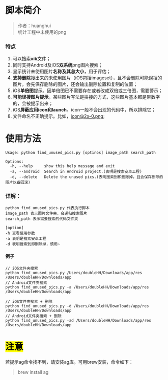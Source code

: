 # 脚本简介

> 作者：huanghui  
> 统计工程中未使用的png

### 特点

1. 可以搜索**xib**文件；
2. 同时支持Android及iOS**双系统**png图片搜索；
3. 显示统计未使用图片**名称及其总大小**，用于评估；
4. **支持删除**搜出来的未使用图片（iOS包括imageset），且不会删除可能误搜的图片。会先保存删除的图片，还会输出删除位置和复制的位置；
5. iOS**单倍图**提示。因单倍图已不需要存在或者改成双倍或三倍图，需要警示；
6. **可能误搜图片提示**。某些图片写法是拼接的方式，这些图片基本都是带数字的，会被提示出来；
7. iOS**屏蔽应用icon和launch**。icon一般不会出现的代码中，所以排除它；
8. 文件命名不正确提示。比如，icon@2x-0.png;

# 使用方法

~~~
Usage: python find_unused_pics.py [optinos] image_path search_path

Options:
  -h, --help     show this help message and exit
  -a, --android  Search in Android project.(表明是搜索安卓工程)
  -d, --delete   Delete the unused pics.(表明搜索到即删除掉，且会保存删除的图片以备回滚)
~~~

### 详解：

~~~
python find_unused_pics.py 代表执行脚本  
image_path 表示图片文件夹，会递归搜索图片
search_path 表示需要搜索的代码文件夹

[option]
-h 查看使用参数
-a 表明是搜索安卓工程
-d 表明搜索到即删除掉，慎用~
~~~

#### 例子

~~~
// iOS文件夹搜索
python find_unused_pics.py /Users/doubleHH/Downloads/app/res  /Users/doubleHH/Downloads/app
// Android文件夹搜索
python find_unused_pics.py -a /Users/doubleHH/Downloads/app/res  /Users/doubleHH/Downloads/app

// iOS文件夹搜索 + 删除
python find_unused_pics.py -d /Users/doubleHH/Downloads/app/res  /Users/doubleHH/Downloads/app
// Android文件夹搜索 + 删除
python find_unused_pics.py -ad /Users/doubleHH/Downloads/app/res  /Users/doubleHH/Downloads/app
~~~

# <mark>注意</mark>

若提示ag命令找不到，请安装ag库。可用brew安装，命令如下：

> brew install ag
